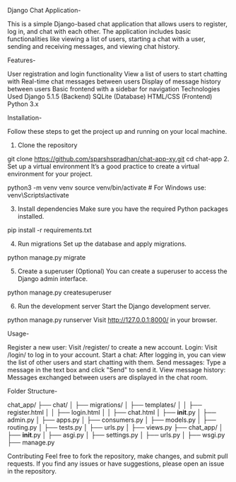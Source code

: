 Django Chat Application-

This is a simple Django-based chat application that allows users to register, log in, and chat with each other. The application includes basic functionalities like viewing a list of users, starting a chat with a user, sending and receiving messages, and viewing chat history.

Features-

User registration and login functionality
View a list of users to start chatting with
Real-time chat messages between users
Display of message history between users
Basic frontend with a sidebar for navigation
Technologies Used
Django 5.1.5 (Backend)
SQLite (Database)
HTML/CSS (Frontend)
Python 3.x

Installation-

Follow these steps to get the project up and running on your local machine.

1. Clone the repository

git clone https://github.com/sparshspradhan/chat-app-xy.git
cd chat-app
2. Set up a virtual environment
It’s a good practice to create a virtual environment for your project.


python3 -m venv venv
source venv/bin/activate   # For Windows use: venv\Scripts\activate

3. Install dependencies
Make sure you have the required Python packages installed.


pip install -r requirements.txt

4. Run migrations
Set up the database and apply migrations.


python manage.py migrate

5. Create a superuser (Optional)
You can create a superuser to access the Django admin interface.


python manage.py createsuperuser

6. Run the development server
Start the Django development server.



python manage.py runserver
Visit http://127.0.0.1:8000/ in your browser.

Usage-

Register a new user: Visit /register/ to create a new account.
Login: Visit /login/ to log in to your account.
Start a chat: After logging in, you can view the list of other users and start chatting with them.
Send messages: Type a message in the text box and click "Send" to send it.
View message history: Messages exchanged between users are displayed in the chat room.

Folder Structure-


chat_app/
├── chat/
│   ├── migrations/
│   ├── templates/
│   │   ├── register.html
│   │   ├── login.html
│   │   ├── chat.html
│   ├── __init__.py
│   ├── admin.py
│   ├── apps.py
│   ├── consumers.py
│   ├── models.py
│   ├── routing.py
│   ├── tests.py
│   ├── urls.py
│   ├── views.py
├── chat_app/
│   ├── __init__.py
│   ├── asgi.py
│   ├── settings.py
│   ├── urls.py
│   ├── wsgi.py
├── manage.py


           
Contributing
Feel free to fork the repository, make changes, and submit pull requests. If you find any issues or have suggestions, please open an issue in the repository.


